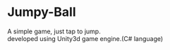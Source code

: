 # Jumpy-Ball
A simple game, just tap to jump.</br>
developed using Unity3d game engine.(C# language)
